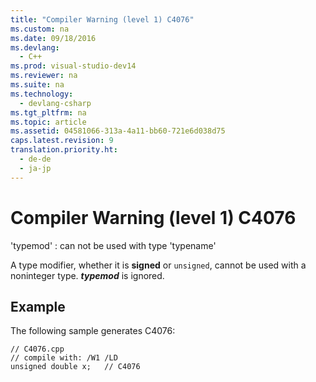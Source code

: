 ```yaml
---
title: "Compiler Warning (level 1) C4076"
ms.custom: na
ms.date: 09/18/2016
ms.devlang: 
  - C++
ms.prod: visual-studio-dev14
ms.reviewer: na
ms.suite: na
ms.technology: 
  - devlang-csharp
ms.tgt_pltfrm: na
ms.topic: article
ms.assetid: 04581066-313a-4a11-bb60-721e6d038d75
caps.latest.revision: 9
translation.priority.ht: 
  - de-de
  - ja-jp
---
```

# Compiler Warning (level 1) C4076
'typemod' : can not be used with type 'typename'  
  
 A type modifier, whether it is **signed** or `unsigned`, cannot be used with a noninteger type. ***typemod*** is ignored.  
  
## Example  
 The following sample generates C4076:  
  
```  
// C4076.cpp  
// compile with: /W1 /LD  
unsigned double x;   // C4076  
```